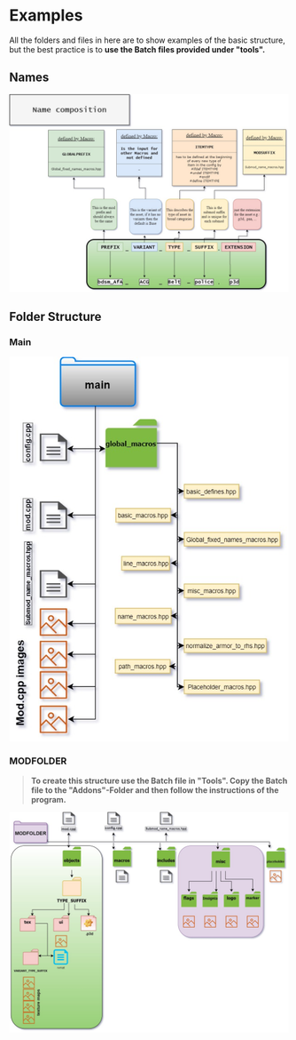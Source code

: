 # Examples
All the folders and files in here are to show examples of the basic structure, but the best practice is to **use the Batch files provided under "tools".**

## Names

![Names explained](/Info/images_github/File_Name_explained.jpeg "Names explained")


## Folder Structure

### Main

![Main submod](/Info/images_github/AfA_folder_structure_main.jpg "Main submod")

### MODFOLDER


> **To create this structure use the Batch file in "Tools". Copy the Batch file to the "Addons"-Folder and then follow the instructions of the program.**

![MODFOLDER structure](/Info/images_github/AfA_folder_structure_MODFOLDER.jpg "MODFOLDER structure")
